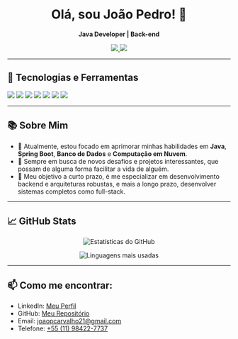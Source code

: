 <h1 align="center">Olá, sou João Pedro! 👋</h1>

<p align="center">
  <strong>Java Developer | Back-end</strong>
</p>

<p align="center">
  <a href="https://github.com/joaopcarvalho21">
    <img src="https://img.shields.io/badge/GitHub-Perfil-black?style=for-the-badge&logo=github">
  </a>
  <a href="https://linkedin.com/in/joaopcarvalho21">
    <img src="https://img.shields.io/badge/LinkedIn-Perfil-blue?style=for-the-badge&logo=linkedin">
  </a>
</p>

---

## 🚀 Tecnologias e Ferramentas

<p align="left">
 <img src="https://img.shields.io/badge/Java-%23ED8B00.svg?style=for-the-badge&logo=openjdk&logoColor=white"/>
  <img src="https://img.shields.io/badge/Spring-%236DB33F.svg?style=for-the-badge&logo=spring&logoColor=white"/>
  <img src="https://img.shields.io/badge/SQL-%2300f?style=for-the-badge&logo=postgresql&logoColor=white"/>
  <img src="https://img.shields.io/badge/MongoDB-%2347A248.svg?style=for-the-badge&logo=mongodb&logoColor=white"/>
  <img src="https://img.shields.io/badge/REST%20API-%2300BFFF.svg?style=for-the-badge&logo=rest-api&logoColor=white"/>
  <img src="https://img.shields.io/badge/AWS-%23FF9900.svg?style=for-the-badge&logo=amazon-aws&logoColor=white"/>
  <img src="https://img.shields.io/badge/Git-%23F05033.svg?style=for-the-badge&logo=git&logoColor=white"/>
</p>

---

## 📚 Sobre Mim

- 🌱 Atualmente, estou focado em aprimorar minhas habilidades em **Java**, **Spring Boot**, **Banco de Dados** e **Computação em Nuvem**.
- 💼 Sempre em busca de novos desafios e projetos interessantes, que possam de alguma forma facilitar a vida de alguém.
- 🎯 Meu objetivo a curto prazo, é me especializar em desenvolvimento backend e arquiteturas robustas, e mais a longo prazo, desenvolver sistemas completos como full-stack.

---

## 📈 GitHub Stats

<p align="center">
  <img src="https://github-readme-stats.vercel.app/api?username=joaopcarvalho21&show_icons=true&theme=radical" alt="Estatísticas do GitHub"/>
</p>

<p align="center">
  <img src="https://github-readme-stats.vercel.app/api/top-langs/?username=joaopcarvalho21&layout=compact&theme=radical" alt="Linguagens mais usadas"/>
</p>

---

## 📫 Como me encontrar:

- LinkedIn: [Meu Perfil](https://linkedin.com/in/joaopcarvalho21)
- GitHub: [Meu Repositório](https://github.com/joaopcarvalho21)
- Email: [joaopcarvalho21@gmail.com](mailto:joaopcarvalho21@gmail.com)
- Telefone: [+55 (11) 98422-7737](tel:+5511984227737)
